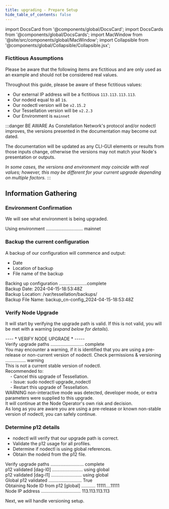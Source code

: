 ```yaml
---
title: upgrading - Prepare Setup
hide_table_of_contents: false
---
```

<intro-end />

import DocsCard from '@components/global/DocsCard';
import DocsCards from '@components/global/DocsCards';
import MacWindow from '@site/src/components/global/MacWindow';
import Collapsible from '@components/global/Collapsible/Collapsible.jsx';

<head>
  <title>Constellation Network Automation with nodectl</title>
  <meta
    name="description"
    content="Constellation Network Automation - Upgrade Tessellation with nodectl"
  />
</head>

### Fictitious Assumptions 
Please be aware that the following items are fictitious and are only used as an example and should not be considered real values.  

Throughout this guide, please be aware of these fictitious values:
- Our external IP address will be a fictitious `113.113.113.113`. 
- Our nodeid equal to all `1`s.
- Our nodectl version will be `v2.15.2`
- Our Tessellation version will be `v2.2.3`
- Our Environment is `mainnet`

:::danger BE AWARE
As Constellation Network's protocol and/or nodectl improves, the versions presented in the documentation may become out dated.  

The documentation will be updated as any CLI-GUI elements or results from those inputs change, otherwise the versions may not match your Node's presentation or outputs.

*In some cases, the versions and environment may coincide with real values; however, this may be different for your current upgrade depending on multiple factors.*
:::

## Information Gathering

### Environment Confirmation

We will see what environment is being upgraded.

<MacWindow>
  Using environment ............................. mainnet
</MacWindow>

### Backup the current configuration

A backup of our configuration will commence and output:
- Date
- Location of backup
- File name of the backup

<MacWindow>
  Backing up configuration ......................complete<br />
  Backup Date: 2024-04-15-18:53:48Z<br />
  Backup Location: /var/tessellation/backups/<br />
  Backup File Name: backup_cn-config_2024-04-15-18:53:48Z<br />
</MacWindow>

### Verify Node Upgrade

It will start by verifying the upgrade path is valid.  If this is not valid, you will be met with a warning (*expand below for details*).

<MacWindow>
---- * VERIFY NODE UPGRADE * -----<br />
Verify upgrade paths .......................... complete<br />
</MacWindow>

<Collapsible title="possible upgrade path warning">
You may encounter a warning, if it is identified that you are using a pre-release or non-current version of nodectl.

<MacWindow>
Check permissions & versioning ................ warning<br />
This is not a current stable version of nodectl.<br />
Recommended to:<br />
&nbsp;&nbsp;&nbsp;&nbsp;- Cancel this upgrade of Tessellation.<br />
&nbsp;&nbsp;&nbsp;&nbsp;- Issue: sudo nodectl upgrade_nodectl<br />
&nbsp;&nbsp;&nbsp;&nbsp;- Restart this upgrade of Tessellation.<br />
WARNING  non-interactive mode was detected, developer mode, or extra parameters were supplied to this upgrade.<br />
It will continue at the Node Operator's own risk and decision.<br />
</MacWindow>         
As long as you are aware you are using a pre-release or known non-stable version of nodectl, you can safely continue.
</Collapsible>

### Determine p12 details

- nodectl will verify that our upgrade path is correct.
- Validate the p12 usage for all profiles.
- Determine if nodectl is using global references.
- Obtain the nodeid from the p12 file.

<MacWindow>
  Verify upgrade paths .......................... complete<br /> 
  p12 validated [dag-l0] ........................ using global<br /> 
  p12 validated [dag-l1] ........................ using global<br />  
  Global p12 validated .......................... True<br /> 
  Obtaining Node ID from p12 [global] ........... 11111....11111<br />
  Node IP address ............................... 113.113.113.113<br /> 
</MacWindow>    

Next, we will handle versioning setup.